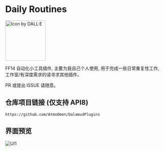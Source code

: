 # Daily Routines

<img src="https://raw.githubusercontent.com/AtmoOmen/DailyRoutines/main/imgs/icon.png" width="128" height="128" alt="Icon by DALL·E">

FF14 自动化小工具插件, 主要为我自己个人使用, 用于完成一些日常重复性工作, 工作室/有深度需求的请寻求其他插件。

PR 或提出 ISSUE 请随意。



## 仓库项目链接 (仅支持 API8)

```
https://github.com/AtmoOmen/DalamudPlugins
```



## 界面预览

![UI1](https://raw.githubusercontent.com/AtmoOmen/DailyRoutines/main/imgs/UI-1.png)